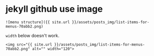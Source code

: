# jekyll github use image

```
![menu structure]({{ site.url }}/assets/posts_img/list-items-for-menus-70abb2.png)
```

`width` below doesn't work.

```
<img src="{{ site.url }}/assets/posts_img/list-items-for-menus-70abb2.png" alt="" width="120">
```